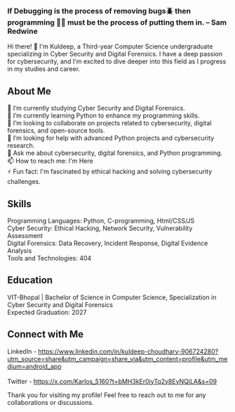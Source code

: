 ### If Debugging is the process of removing bugs🪲 then programming 🧑‍💻 must be the process of putting them in. – Sam Redwine

Hi there! 👋 I'm Kuldeep, a Third-year Computer Science undergraduate specializing in Cyber Security and Digital Forensics. I have a deep passion for cybersecurity, and I'm excited to dive deeper into this field as I progress in my studies and career.

## About Me
🔭 I’m currently studying Cyber Security and Digital Forensics. <br>
🌱 I’m currently learning Python to enhance my programming skills. <br>
👯 I’m looking to collaborate on projects related to cybersecurity, digital forensics, and open-source tools. <br>
🤔 I’m looking for help with advanced Python projects and cybersecurity research. <br>
💬 Ask me about cybersecurity, digital forensics, and Python programming. <br>
📫 How to reach me: I'm Here <br>
⚡ Fun fact: I'm fascinated by ethical hacking and solving cybersecurity challenges. <br>

## Skills
Programming Languages: Python, C-programming, Html/CSS/JS <br>
Cyber Security: Ethical Hacking, Network Security, Vulnerability Assessment <br>
Digital Forensics: Data Recovery, Incident Response, Digital Evidence Analysis <br>
Tools and Technologies: 404 

## Education
VIT-Bhopal | Bachelor of Science in Computer Science, Specialization in Cyber Security and Digital Forensics <br>
Expected Graduation: 2027

## Connect with Me
LinkedIn - https://www.linkedin.com/in/kuldeep-choudhary-906724280?utm_source=share&utm_campaign=share_via&utm_content=profile&utm_medium=android_app <br> <br>
Twitter - https://x.com/Karlos_5160?t=bMH3kEr0iyTq2y8EyNQiLA&s=09  <br>

<!--START_SECTION:activity-->
<!--END_SECTION:activity-->
<!-- Optional: Add any additional sections like Interests, Hobbies, etc. -->
Thank you for visiting my profile! Feel free to reach out to me for any collaborations or discussions.
<!---
Karlos-5160/Karlos-5160 is a ✨ special ✨ repository because its `README.md` (this file) appears on your GitHub profile.
You can click the Preview link to take a look at your changes.
--->
